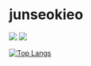 # junseokieo

<img src = "https://img.shields.io/github/followers/junseokieo?style=social"> <a href="https://hits.seeyoufarm.com"><img src="https://hits.seeyoufarm.com/api/count/incr/badge.svg?url=https%3A%2F%2Fgithub.com%2Fjunseokieo&count_bg=%2379C83D&title_bg=%23555555&icon=&icon_color=%23E7E7E7&title=hits&edge_flat=false"/></a>
<!-- <a>![junseokieo github stats](https://github-readme-stats.vercel.app/api?username=junseokieo&show_icons=true)</a> -->
[![Top Langs](https://github-readme-stats.vercel.app/api/top-langs/?username=junseokieo)](https://github.com/anuraghazra/github-readme-stats)
